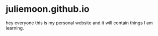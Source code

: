 # juliemoon.github.io
hey everyone this is my personal website and it will contain things I am learning.
